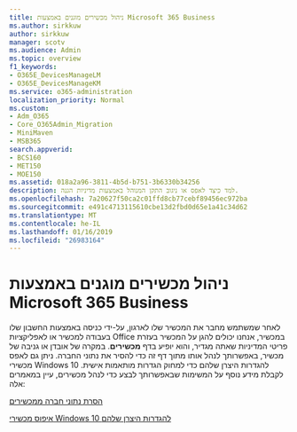 ```yaml
---
title: ניהול מכשירים מוגנים באמצעות Microsoft 365 Business
ms.author: sirkkuw
author: sirkkuw
manager: scotv
ms.audience: Admin
ms.topic: overview
f1_keywords:
- O365E_DevicesManageLM
- O365E_DevicesManageKM
ms.service: o365-administration
localization_priority: Normal
ms.custom:
- Adm_O365
- Core_O365Admin_Migration
- MiniMaven
- MSB365
search.appverid:
- BCS160
- MET150
- MOE150
ms.assetid: 018a2a96-3811-4b5d-b751-3b6330b34256
description: למד כיצד לאפס או ניגוב התקן המנוהל באמצעות מדיניות הגנה.
ms.openlocfilehash: 7a20627f50ca2c01ffd8cb77cebf89456ec972ba
ms.sourcegitcommit: e491c4713115610cbe13d2fbd0d65e1a41c34d62
ms.translationtype: MT
ms.contentlocale: he-IL
ms.lasthandoff: 01/16/2019
ms.locfileid: "26983164"
---
```

# <a name="manage-protected-devices-with-microsoft-365-business"></a>ניהול מכשירים מוגנים באמצעות Microsoft 365 Business

לאחר שמשתמש מחבר את המכשיר שלו לארגון, על-ידי כניסה באמצעות החשבון שלו בעבודה למכשיר או לאפליקציות Office במכשיר, אנחנו יכולים להגן על המכשיר בעזרת פריטי המדיניות שאתה מגדיר, והוא יופיע בדף **מכשירים**. במקרה של אובדן או גניבה של מכשיר, באפשרותך לנהל אותו מתוך דף זה כדי להסיר את נתוני החברה. ניתן גם לאפס מכשירי Windows 10 להגדרות היצרן שלהם כדי למחוק הגדרות מותאמות אישית. לקבלת מידע נוסף על המשימות שבאפשרותך לבצע כדי לנהל מכשירים, עיין במאמרים אלה: 
  
[הסרת נתוני חברה ממכשירים](remove-company-data.md)
  
[איפוס מכשירי Windows 10 להגדרות היצרן שלהם](reset-devices-to-factory-settings.md)
  

